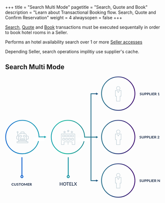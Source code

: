 +++
title = "Search Multi Mode"
pagetitle = "Search, Quote and Book"
description = "Learn about Transactional Booking flow. Search, Quote and Confirm Reservation"
weight = 4
alwaysopen = false
+++

[Search](#search), [Quote](#quote) and [Book](#book) transactions must be executed sequentally in order to book hotel rooms in a Seller.

Performs an hotel availability search over 1 or more [Seller accesses](/admin/resources/common-resources/#accesses)

Depending Seller, search operations implitiy use supplier's cache.

## Search Multi Mode

<!-- <svg class="search_multi_mode" width="623px" height="486px" viewBox="71 50 623 486" version="1.1" xmlns="http://www.w3.org/2000/svg" xmlns:xlink="http://www.w3.org/1999/xlink">
    <defs>
        <linearGradient x1="2.25097656%" y1="49.999848%" x2="100%" y2="49.999848%" id="Gradient-2">
            <stop stop-color="#0B9FAA" offset="0%"></stop>
            <stop stop-color="#0EB79B" offset="21.4613749%"></stop>
            <stop stop-color="#1D6986" offset="100%"></stop>
        </linearGradient>
        <linearGradient x1="-257.344625%" y1="50.0005543%" x2="92.3039729%" y2="49.9998493%" id="linearGradient-2">
            <stop stop-color="#0562CE" offset="0%"></stop>
            <stop stop-color="#0884BA" offset="20.3169256%"></stop>
            <stop stop-color="#0EB79B" offset="50.25%"></stop>
            <stop stop-color="#1D6986" offset="69.1479999%"></stop>
            <stop stop-color="#33006A" offset="100%"></stop>
        </linearGradient>
        <linearGradient x1="100%" y1="50%" x2="0%" y2="50%" id="Gradient-1">
            <stop stop-color="#0B9FAA" offset="0%"></stop>
            <stop stop-color="#0884BA" offset="57.0874023%"></stop>
            <stop stop-color="#0562CE" offset="100%"></stop>
        </linearGradient>
        <linearGradient x1="100%" y1="37.4023438%" x2="0%" y2="37.4023438%" id="Gradient-4">
            <stop stop-color="#225380" offset="0%"></stop>
            <stop stop-color="#1D6986" offset="100%"></stop>
        </linearGradient>
    </defs>
    <g id="Group-4" stroke="none" stroke-width="1" fill="none" fill-rule="evenodd" transform="translate(73.000000, 52.000000)">
        <text id="SUPPLIER-1" font-family="Lato-Bold, Lato" font-size="15" font-weight="bold" fill="#182945">
            <tspan x="538" y="73">SUPPLIER 1</tspan>
        </text>
        <text id="SUPPLIER-2" font-family="Lato-Bold, Lato" font-size="15" font-weight="bold" fill="#182945">
            <tspan x="537" y="247">SUPPLIER 2</tspan>
        </text>
        <text id="SUPPLIER-N" font-family="Lato-Bold, Lato" font-size="15" font-weight="bold" fill="#182945">
            <tspan x="537" y="421">SUPPLIER N</tspan>
        </text>
        <g id="Group-9">
            <text id="HOTELX" font-family="Lato-Heavy, Lato" font-size="18" font-weight="600" fill="#182945">
                <tspan x="216" y="435">HOTELX</tspan>
            </text>
            <text id="CUSTOMER" font-family="Lato-Bold, Lato" font-size="15" font-weight="bold" fill="#182945">
                <tspan x="23" y="436">CUSTOMER</tspan>
            </text>
            <g id="Group-3" transform="translate(183.000000, 174.000000)">
                <g id="noun_1437885_cc-(1)" transform="translate(40.000000, 37.000000)" fill="#B7C7CF" stroke="#B7C7CF">
                    <g id="Group">
                        <g id="Group-2" transform="translate(8.000000, 0.000000)" stroke-width="0.2">
                            <path d="M17.9927567,6.72849649 L17.0900688,9.75425459 C17.0211074,9.98741129 17.1546097,10.2320059 17.3880177,10.301513 C17.5268248,10.3428653 17.6762413,10.3129508 17.7894088,10.2232075 L20.0907767,8.39490703 L22.4001016,10.2240873 C22.5910718,10.3754192 22.8695701,10.3437451 23.0216389,10.1537004 C23.1118193,10.0410813 23.1409953,9.8915091 23.0994416,9.75337475 L22.1905649,6.72849649 L24.5476324,4.87380092 C24.7394867,4.72334886 24.7713151,4.44620033 24.6201303,4.25615562 C24.5361388,4.15057523 24.4079412,4.08898666 24.2726706,4.08898666 L21.4028128,4.09602536 L20.516039,1.10106154 C20.4603394,0.911016832 20.2835151,0.782560687 20.0845878,0.785200197 L20.0845878,0.785200197 C19.8909653,0.788719544 19.7220981,0.916295852 19.6672826,1.10106154 L18.7805088,4.09602536 L15.9186081,4.08898666 C15.6745906,4.08898666 15.4765474,4.28519023 15.4756633,4.52802513 C15.4756633,4.66264013 15.5366676,4.7893366 15.6427622,4.87292108 L17.9927567,6.72849649 Z M19.1102861,4.97586196 C19.306561,4.97586196 19.4798488,4.84740582 19.5355485,4.66000062 L20.0916608,2.78154946 L20.6477731,4.66000062 C20.7034728,4.84740582 20.8767606,4.97586196 21.0730355,4.97586196 L22.9977677,4.97146278 L21.4072334,6.22347028 C21.2648898,6.33520953 21.2056537,6.52173489 21.2578169,6.6950627 L21.849294,8.66237736 L20.3675067,7.48867532 C20.2065966,7.36109901 19.9776091,7.36109901 19.8166991,7.48867532 L18.3393323,8.66149752 L18.9263889,6.69330303 C18.9776679,6.52085505 18.9184318,6.33520953 18.7769724,6.22347028 L17.1908587,4.97146278 L19.1102861,4.97586196 Z" id="Shape"></path>
                            <path d="M3.33278649,11.0242711 L2.4300986,14.0500292 C2.36113714,14.2831859 2.49463946,14.5277805 2.72804749,14.5972876 C2.86685454,14.6386399 3.01627105,14.6087255 3.12943858,14.5189821 L5.43080644,12.6906817 L7.74013139,14.519862 C7.9311016,14.6711939 8.20959982,14.6395198 8.36166869,14.4494751 C8.45184907,14.336856 8.48102507,14.1872837 8.43947137,14.0491494 L7.53059463,11.0242711 L9.88766213,9.16957557 C10.0795165,9.01912351 10.1113448,8.74197497 9.96016008,8.55193027 C9.87616855,8.44634987 9.74797096,8.38476131 9.61270039,8.38476131 L6.74284251,8.3918 L5.85606881,5.39683619 C5.80036916,5.20679148 5.62354489,5.07833534 5.42461759,5.08097485 L5.42461759,5.08097485 C5.23099502,5.08449419 5.06212784,5.2120705 5.00731232,5.39683619 L4.12053861,8.3918 L1.25863782,8.38476131 C1.01462033,8.38476131 0.816577149,8.58096487 0.815693027,8.82379978 C0.815693027,8.95841478 0.8766974,9.08511125 0.982791961,9.16869573 L3.33278649,11.0242711 Z M4.45031587,9.27163661 C4.64659081,9.27163661 4.81987859,9.14318047 4.87557824,8.95577527 L5.43169056,7.07732411 L5.98780289,8.95577527 C6.04350253,9.14318047 6.21679031,9.27163661 6.41306525,9.27163661 L8.33779742,9.26723743 L6.74726312,10.5192449 C6.60491958,10.6309842 6.54568345,10.8175095 6.59784661,10.9908373 L7.18932379,12.958152 L5.70753642,11.78445 C5.54662634,11.6568737 5.31763891,11.6568737 5.15672882,11.78445 L3.67936206,12.9572722 L4.26641863,10.9890777 C4.31769767,10.8166297 4.25846154,10.6309842 4.11700212,10.5192449 L2.53088843,9.26723743 L4.45031587,9.27163661 Z" id="Shape"></path>
                            <path d="M32.652727,11.0242711 L31.7500391,14.0500292 C31.6810776,14.2831859 31.8145799,14.5277805 32.047988,14.5972876 C32.186795,14.6386399 32.3362115,14.6087255 32.4493791,14.5189821 L34.7507469,12.6906817 L37.0600719,14.519862 C37.2510421,14.6711939 37.5295403,14.6395198 37.6816092,14.4494751 C37.7717895,14.336856 37.8009655,14.1872837 37.7594118,14.0491494 L36.8505351,11.0242711 L39.2076026,9.16957557 C39.3994569,9.01912351 39.4312853,8.74197497 39.2801006,8.55193027 C39.196109,8.44634987 39.0679114,8.38476131 38.9326409,8.38476131 L36.062783,8.3918 L35.1760093,5.39683619 C35.1203096,5.20679148 34.9434854,5.07833534 34.7445581,5.08097485 L34.7445581,5.08097485 C34.5509355,5.08449419 34.3820683,5.2120705 34.3272528,5.39683619 L33.4404791,8.3918 L30.5785783,8.38476131 C30.3345608,8.38476131 30.1365176,8.58096487 30.1356335,8.82379978 C30.1356335,8.95841478 30.1966379,9.08511125 30.3027324,9.16869573 L32.652727,11.0242711 Z M33.7702563,9.27163661 C33.9665313,9.27163661 34.1398191,9.14318047 34.1955187,8.95577527 L34.751631,7.07732411 L35.3077434,8.95577527 C35.363443,9.14318047 35.5367308,9.27163661 35.7330057,9.27163661 L37.6577379,9.26723743 L36.0672036,10.5192449 C35.9248601,10.6309842 35.8656239,10.8175095 35.9177871,10.9908373 L36.5092643,12.958152 L35.0274769,11.78445 C34.8665668,11.6568737 34.6375794,11.6568737 34.4766693,11.78445 L32.9993025,12.9572722 L33.5863591,10.9890777 C33.6376381,10.8166297 33.578402,10.6309842 33.4369426,10.5192449 L31.8508289,9.26723743 L33.7702563,9.27163661 Z" id="Shape"></path>
                        </g>
                        <path d="M0.394217687,60.6244507 L11.2825102,60.6244507 C11.5001184,60.6244507 11.6767279,60.4480376 11.6767279,60.2306714 L11.6767279,49.4174906 L27.1552912,49.4174906 L27.1552912,60.2306714 C27.1521374,60.4480376 27.3263816,60.6268134 27.5439898,60.6299636 C27.761598,60.6331138 27.9405728,60.4590634 27.9437265,60.2416972 L27.9437265,60.2306714 L27.9437265,49.4174906 L43.4215014,49.4174906 L43.4215014,60.2306714 C43.4215014,60.4480376 43.5981109,60.6244507 43.815719,60.6244507 L54.7040116,60.6244507 C54.9216197,60.6244507 55.0982293,60.4480376 55.0982293,60.2306714 L55.0982293,17.3937793 C55.0982293,17.1764131 54.9216197,17 54.7040116,17 L0.394217687,17 C0.176609524,17 0,17.1764131 0,17.3937793 L0,60.2314589 C0,60.4488251 0.176609524,60.6244507 0.394217687,60.6244507 Z M0.788435374,17.7875587 L54.3097939,17.7875587 L54.3097939,59.8376796 L44.2099367,59.8376796 L44.2099367,49.0244988 C44.2099367,48.8071326 44.0333272,48.6307195 43.815719,48.6307195 L11.2832986,48.6307195 C11.0656905,48.6307195 10.889081,48.8071326 10.889081,49.0244988 L10.889081,59.8376796 L0.78922381,59.8376796 L0.78922381,17.7875587 L0.788435374,17.7875587 Z" id="Shape" stroke-width="0.6"></path>
                        <path d="M41.3715694,42.7506901 L49.1802333,42.7506901 C49.3978415,42.7506901 49.574451,42.574277 49.574451,42.3569108 L49.574451,35.5886315 C49.574451,35.3712653 49.3978415,35.1948521 49.1802333,35.1948521 L41.3715694,35.1948521 C41.1539612,35.1948521 40.9773517,35.3712653 40.9773517,35.5886315 L40.9773517,42.3569108 C40.9773517,42.574277 41.1539612,42.7506901 41.3715694,42.7506901 Z M41.7657871,35.9824108 L48.7860156,35.9824108 L48.7860156,41.9631315 L41.7657871,41.9631315 L41.7657871,35.9824108 Z" id="Shape" stroke-width="0.6"></path>
                        <path d="M29.6152095,42.7506901 L37.430181,42.7506901 C37.6477891,42.7506901 37.8243986,42.574277 37.8243986,42.3569108 L37.8243986,35.5886315 C37.8243986,35.3712653 37.6477891,35.1948521 37.430181,35.1948521 L29.6152095,35.1948521 C29.3976014,35.1948521 29.2209918,35.3712653 29.2209918,35.5886315 L29.2209918,42.3569108 C29.2209918,42.574277 29.3976014,42.7506901 29.6152095,42.7506901 Z M30.0094272,35.9824108 L37.0359633,35.9824108 L37.0359633,41.9631315 L30.0094272,41.9631315 L30.0094272,35.9824108 Z" id="Shape" stroke-width="0.6"></path>
                        <path d="M17.8131204,42.7506901 L25.6280918,42.7506901 C25.8457,42.7506901 26.0223095,42.574277 26.0223095,42.3569108 L26.0223095,35.5886315 C26.0223095,35.3712653 25.8457,35.1948521 25.6280918,35.1948521 L17.8131204,35.1948521 C17.5955122,35.1948521 17.4189027,35.3712653 17.4189027,35.5886315 L17.4189027,42.3569108 C17.4189027,42.574277 17.5955122,42.7506901 17.8131204,42.7506901 Z M18.2073381,35.9824108 L25.2338741,35.9824108 L25.2338741,41.9631315 L18.2073381,41.9631315 L18.2073381,35.9824108 Z" id="Shape" stroke-width="0.6"></path>
                        <path d="M14.2202204,42.3569108 L14.2202204,35.5886315 C14.2202204,35.3712653 14.0436109,35.1948521 13.8260027,35.1948521 L6.01103129,35.1948521 C5.79342313,35.1948521 5.61681361,35.3712653 5.61681361,35.5886315 L5.61681361,42.3569108 C5.61681361,42.574277 5.79342313,42.7506901 6.01103129,42.7506901 L13.8260027,42.7506901 C14.0436109,42.7506901 14.2202204,42.574277 14.2202204,42.3569108 Z M13.431785,41.9631315 L6.40524898,41.9631315 L6.40524898,35.9824108 L13.431785,35.9824108 L13.431785,41.9631315 Z" id="Shape" stroke-width="0.6"></path>
                        <path d="M41.3715694,29.3267523 L49.1802333,29.3267523 C49.3978415,29.3267523 49.574451,29.1503392 49.574451,28.932973 L49.574451,22.1654812 C49.574451,21.948115 49.3978415,21.7717019 49.1802333,21.7717019 L41.3715694,21.7717019 C41.1539612,21.7717019 40.9773517,21.948115 40.9773517,22.1654812 L40.9773517,28.9337606 C40.9773517,29.1503392 41.1539612,29.3267523 41.3715694,29.3267523 Z M41.7657871,22.5592606 L48.7860156,22.5592606 L48.7860156,28.5399812 L41.7657871,28.5399812 L41.7657871,22.5592606 Z" id="Shape" stroke-width="0.6"></path>
                        <path d="M29.6152095,29.3267523 L37.430181,29.3267523 C37.6477891,29.3267523 37.8243986,29.1503392 37.8243986,28.932973 L37.8243986,22.1654812 C37.8243986,21.948115 37.6477891,21.7717019 37.430181,21.7717019 L29.6152095,21.7717019 C29.3976014,21.7717019 29.2209918,21.948115 29.2209918,22.1654812 L29.2209918,28.9337606 C29.2209918,29.1503392 29.3976014,29.3267523 29.6152095,29.3267523 Z M30.0094272,22.5592606 L37.0359633,22.5592606 L37.0359633,28.5399812 L30.0094272,28.5399812 L30.0094272,22.5592606 Z" id="Shape" stroke-width="0.6"></path>
                        <path d="M17.8131204,29.3267523 L25.6280918,29.3267523 C25.8457,29.3267523 26.0223095,29.1503392 26.0223095,28.932973 L26.0223095,22.1654812 C26.0223095,21.948115 25.8457,21.7717019 25.6280918,21.7717019 L17.8131204,21.7717019 C17.5955122,21.7717019 17.4189027,21.948115 17.4189027,22.1654812 L17.4189027,28.9337606 C17.4189027,29.1503392 17.5955122,29.3267523 17.8131204,29.3267523 Z M18.2073381,22.5592606 L25.2338741,22.5592606 L25.2338741,28.5399812 L18.2073381,28.5399812 L18.2073381,22.5592606 Z" id="Shape" stroke-width="0.6"></path>
                        <path d="M6.01024286,29.3267523 L13.8252143,29.3267523 C14.0428224,29.3267523 14.219432,29.1503392 14.219432,28.932973 L14.219432,22.1654812 C14.219432,21.948115 14.0428224,21.7717019 13.8252143,21.7717019 L6.01024286,21.7717019 C5.79263469,21.7717019 5.61602517,21.948115 5.61602517,22.1654812 L5.61602517,28.9337606 C5.61602517,29.1503392 5.79263469,29.3267523 6.01024286,29.3267523 Z M6.40446054,22.5592606 L13.4309966,22.5592606 L13.4309966,28.5399812 L6.40446054,28.5399812 L6.40446054,22.5592606 L6.40446054,22.5592606 Z" id="Shape" stroke-width="0.6"></path>
                    </g>
                </g>
                <path class="circle-two" d="M67,134 C103.886286,134 133.811468,103.34197 134,66.5 C134.000079,66.4845157 134,67.3501673 134,67.3501673 L181.5,67.3501673 L181.5,69.3000031 L185,67.3501673 L181.5,65.4000092 L181.5,67.2850676 L134,67.2850676 C133.776405,30.4721628 103.865229,0 67,0 C29.9969218,0 0,29.9969218 0,67 C0,104.003078 29.9969218,134 67,134 Z" id="Oval-3" stroke="url(#Gradient-2)" stroke-width="3"></path>
            </g>
            <g id="Group-8" transform="translate(385.000000, 174.000000)">
                <g id="Group" transform="translate(55.000000, 37.000000)" stroke="#B7C7CF" stroke-width="0.3" fill="#B7C7CF">
                    <path d="M12.028169,16.1631985 C16.3382629,16.1631985 19.7462441,12.6711495 19.7462441,8.4806906 C19.7462441,4.29023171 16.2380282,0.798182644 12.028169,0.798182644 C7.71807512,0.798182644 4.3100939,4.29023171 4.3100939,8.4806906 C4.3100939,12.6711495 7.71807512,16.1631985 12.028169,16.1631985 Z M12.028169,2.09522944 C15.6366197,2.09522944 18.5434272,4.98864153 18.5434272,8.58046343 C18.5434272,12.1722853 15.6366197,15.0656974 12.028169,15.0656974 C8.41971831,15.0656974 5.5129108,12.1722853 5.5129108,8.58046343 C5.5129108,4.98864153 8.41971831,2.09522944 12.028169,2.09522944 Z" id="Shape"></path>
                    <path d="M16.4384977,17.061154 L12.028169,24.6438891 L7.61784038,17.061154 L0,17.061154 L0,40.9068605 L4.20985915,40.9068605 L4.20985915,60.9611995 L19.6460094,60.9611995 L19.6460094,40.9068605 L24.056338,40.9068605 L24.056338,17.061154 L16.4384977,17.061154 Z M22.7532864,39.7095866 L18.5434272,39.7095866 L18.5434272,59.7639255 L5.5129108,59.7639255 L5.5129108,39.7095866 L1.30305164,39.7095866 L1.30305164,18.258428 L7.01643192,18.258428 L12.1284038,27.0384371 L17.2403756,18.258428 L22.9537559,18.258428 L22.9537559,39.7095866 L22.7532864,39.7095866 Z" id="Shape"></path>
                </g>
                <circle id="Oval" stroke="url(#linearGradient-2)" stroke-width="3" cx="67" cy="67" r="67"></circle>
            </g>
            <g id="Group-8" transform="translate(385.000000, 348.000000)">
                <g id="Group" transform="translate(55.000000, 37.000000)" stroke="#B7C7CF" stroke-width="0.3" fill="#B7C7CF">
                    <path d="M12.028169,16.1631985 C16.3382629,16.1631985 19.7462441,12.6711495 19.7462441,8.4806906 C19.7462441,4.29023171 16.2380282,0.798182644 12.028169,0.798182644 C7.71807512,0.798182644 4.3100939,4.29023171 4.3100939,8.4806906 C4.3100939,12.6711495 7.71807512,16.1631985 12.028169,16.1631985 Z M12.028169,2.09522944 C15.6366197,2.09522944 18.5434272,4.98864153 18.5434272,8.58046343 C18.5434272,12.1722853 15.6366197,15.0656974 12.028169,15.0656974 C8.41971831,15.0656974 5.5129108,12.1722853 5.5129108,8.58046343 C5.5129108,4.98864153 8.41971831,2.09522944 12.028169,2.09522944 Z" id="Shape"></path>
                    <path d="M16.4384977,17.061154 L12.028169,24.6438891 L7.61784038,17.061154 L0,17.061154 L0,40.9068605 L4.20985915,40.9068605 L4.20985915,60.9611995 L19.6460094,60.9611995 L19.6460094,40.9068605 L24.056338,40.9068605 L24.056338,17.061154 L16.4384977,17.061154 Z M22.7532864,39.7095866 L18.5434272,39.7095866 L18.5434272,59.7639255 L5.5129108,59.7639255 L5.5129108,39.7095866 L1.30305164,39.7095866 L1.30305164,18.258428 L7.01643192,18.258428 L12.1284038,27.0384371 L17.2403756,18.258428 L22.9537559,18.258428 L22.9537559,39.7095866 L22.7532864,39.7095866 Z" id="Shape"></path>
                </g>
                <circle id="Oval" stroke="url(#linearGradient-2)" stroke-width="3" cx="67" cy="67" r="67"></circle>
            </g>
            <g id="Group-8" transform="translate(385.000000, 0.000000)">
                <g id="Group" transform="translate(55.000000, 37.000000)" stroke="#B7C7CF" stroke-width="0.3" fill="#B7C7CF">
                    <path d="M12.028169,16.1631985 C16.3382629,16.1631985 19.7462441,12.6711495 19.7462441,8.4806906 C19.7462441,4.29023171 16.2380282,0.798182644 12.028169,0.798182644 C7.71807512,0.798182644 4.3100939,4.29023171 4.3100939,8.4806906 C4.3100939,12.6711495 7.71807512,16.1631985 12.028169,16.1631985 Z M12.028169,2.09522944 C15.6366197,2.09522944 18.5434272,4.98864153 18.5434272,8.58046343 C18.5434272,12.1722853 15.6366197,15.0656974 12.028169,15.0656974 C8.41971831,15.0656974 5.5129108,12.1722853 5.5129108,8.58046343 C5.5129108,4.98864153 8.41971831,2.09522944 12.028169,2.09522944 Z" id="Shape"></path>
                    <path d="M16.4384977,17.061154 L12.028169,24.6438891 L7.61784038,17.061154 L0,17.061154 L0,40.9068605 L4.20985915,40.9068605 L4.20985915,60.9611995 L19.6460094,60.9611995 L19.6460094,40.9068605 L24.056338,40.9068605 L24.056338,17.061154 L16.4384977,17.061154 Z M22.7532864,39.7095866 L18.5434272,39.7095866 L18.5434272,59.7639255 L5.5129108,59.7639255 L5.5129108,39.7095866 L1.30305164,39.7095866 L1.30305164,18.258428 L7.01643192,18.258428 L12.1284038,27.0384371 L17.2403756,18.258428 L22.9537559,18.258428 L22.9537559,39.7095866 L22.7532864,39.7095866 Z" id="Shape"></path>
                </g>
                <circle id="Oval" stroke="url(#linearGradient-2)" stroke-width="3" cx="67" cy="67" r="67"></circle>
            </g>
            <g id="Group-7" transform="translate(0.000000, 174.000000)">
                <path class="circle-one" d="M67,134 C84.9016606,134 101.163733,126.778939 113.182738,115.134456 C121.307682,107.262691 127.493601,97.3694796 130.936209,86.3190884 C132.71166,80.620086 133.757456,74.6133015 133.963273,68.4172874 C133.984438,67.7801496 133.99672,67.1410108 134,66.5 C134.000079,66.4845157 134,67.3501673 134,67.3501673 L156.5,67.3501673 L156.5,69.3000031 L160,67.3501673 L156.5,65.4000092 L156.5,67.2850676 L134,67.2850676 C133.872973,46.3712873 124.16431,27.5039752 109.042359,15.1077948 C97.5463134,5.68394055 82.9217228,0 67,0 C29.9969218,0 0,29.9969218 0,67 C0,89.252954 10.8486656,108.972066 27.5456184,121.156959 C38.6130087,129.23358 52.2498758,134 67,134 Z" id="Oval-3" stroke="url(#Gradient-1)" stroke-width="3" transform="translate(80.000000, 67.000000) scale(1, -1) translate(-80.000000, -67.000000) "></path>
                <path d="M87.9166667,61.8275862 L83.8333333,61.8275862 L83.8333333,59.3957414 C83.8333333,55.374 80.53645,52.1026379 76.4833333,52.1026379 L74.85,52.1026379 L74.85,48.0517241 C74.85,46.7114138 73.7507667,45.6206897 72.4,45.6206897 L62.6,45.6206897 C61.2492333,45.6206897 60.15,46.7114138 60.15,48.0517241 L60.15,52.1026379 L58.5174833,52.1026379 C54.4643667,52.1026379 51.1666667,55.374 51.1666667,59.3957414 L51.1666667,61.8275862 L48.7174833,61.8275862 L48.7174833,50.3676897 C50.1229667,50.0054655 51.1674833,48.747 51.1674833,47.2413793 C51.1674833,45.4537586 49.7023833,44 47.9008167,44 C46.09925,44 44.63415,45.4537586 44.63415,47.2413793 C44.63415,48.747 45.6786667,50.0054655 47.08415,50.3676897 L47.08415,61.8275862 L47.0833333,61.8275862 C44.8317833,61.8275862 43,63.6451897 43,65.8793103 L43,72.3612586 C43,74.5961897 44.8317833,76.4137931 47.0833333,76.4137931 L51.1666667,76.4137931 L51.1666667,84.5172414 L45.45,84.5172414 C44.9983833,84.5172414 44.6333333,84.8794655 44.6333333,85.3275862 L44.6333333,90.1896552 C44.6333333,90.6377759 44.9983833,91 45.45,91 L89.55,91 C90.0016167,91 90.3666667,90.6377759 90.3666667,90.1896552 L90.3666667,85.3275862 C90.3666667,84.8794655 90.0016167,84.5172414 89.55,84.5172414 L83.8333333,84.5172414 L83.8333333,76.4137931 L87.9166667,76.4137931 C90.1682167,76.4137931 92,74.5961897 92,72.3612586 L92,65.8793103 C92,63.6451897 90.1682167,61.8275862 87.9166667,61.8275862 Z M61.7833333,48.0517241 C61.7833333,47.6044138 62.1492,47.2413793 62.6,47.2413793 L72.4,47.2413793 C72.8508,47.2413793 73.2166667,47.6044138 73.2166667,48.0517241 L73.2166667,52.1026379 L61.7833333,52.1026379 L61.7833333,48.0517241 Z M52.8,75.6075 C52.8,75.6058793 52.8008167,75.605069 52.8008167,75.6034483 C52.8008167,75.6018276 52.8,75.6010172 52.8,75.5993966 L52.8,62.6419828 C52.8,62.6403621 52.8008167,62.6395517 52.8008167,62.637931 C52.8008167,62.6363103 52.8,62.6355 52.8,62.6338793 L52.8,59.3957414 C52.8,56.2686207 55.36515,53.7233276 58.5174833,53.7233276 L60.9625833,53.7233276 C60.9642167,53.7233276 60.9650333,53.7241379 60.9666667,53.7241379 L74.0333333,53.7241379 C74.0349667,53.7241379 74.0357833,53.7233276 74.0374167,53.7233276 L76.4833333,53.7233276 C79.63485,53.7233276 82.2,56.2686207 82.2,59.3957414 L82.2,79.6551724 L52.8,79.6551724 L52.8,75.6075 Z M52.8,81.2758621 L82.2,81.2758621 L82.2,84.5172414 L52.8,84.5172414 L52.8,81.2758621 Z M46.2674833,47.2413793 C46.2674833,46.347569 47.0000333,45.6206897 47.9008167,45.6206897 C48.8016,45.6206897 49.53415,46.347569 49.53415,47.2413793 C49.53415,48.1351897 48.8016,48.862069 47.9008167,48.862069 C47.0000333,48.862069 46.2674833,48.1351897 46.2674833,47.2413793 Z M47.0833333,74.7931034 C45.7325667,74.7931034 44.6333333,73.701569 44.6333333,72.3612586 L44.6333333,65.8793103 C44.6333333,64.539 45.7325667,63.4482759 47.0833333,63.4482759 L51.1666667,63.4482759 L51.1666667,74.7931034 L47.0833333,74.7931034 Z M88.7333333,86.137931 L88.7333333,89.3793103 L46.2666667,89.3793103 L46.2666667,86.137931 L88.7333333,86.137931 Z M90.3666667,72.3612586 C90.3666667,73.701569 89.2674333,74.7931034 87.9166667,74.7931034 L83.8333333,74.7931034 L83.8333333,63.4482759 L87.9166667,63.4482759 C89.2674333,63.4482759 90.3666667,64.539 90.3666667,65.8793103 L90.3666667,72.3612586 Z M65.05,63.4490862 C65.05,60.7676552 62.85235,58.5862069 60.15,58.5862069 C57.44765,58.5862069 55.25,60.7676552 55.25,63.4490862 C55.25,66.1297069 57.44765,68.3103448 60.15,68.3103448 C62.85235,68.3103448 65.05,66.1297069 65.05,63.4490862 Z M56.8833333,63.4490862 C56.8833333,61.6614655 58.3484333,60.2068966 60.15,60.2068966 C61.9515667,60.2068966 63.4166667,61.6614655 63.4166667,63.4490862 C63.4166667,65.2358966 61.9515667,66.6896552 60.15,66.6896552 C58.3484333,66.6896552 56.8833333,65.2358966 56.8833333,63.4490862 Z M74.85,58.5862069 C72.14765,58.5862069 69.95,60.7676552 69.95,63.4490862 C69.95,66.1297069 72.14765,68.3103448 74.85,68.3103448 C77.55235,68.3103448 79.75,66.1297069 79.75,63.4490862 C79.75,60.7676552 77.55235,58.5862069 74.85,58.5862069 Z M74.85,66.6896552 C73.0484333,66.6896552 71.5833333,65.2358966 71.5833333,63.4490862 C71.5833333,61.6614655 73.0484333,60.2068966 74.85,60.2068966 C76.6515667,60.2068966 78.1166667,61.6614655 78.1166667,63.4490862 C78.1166667,65.2358966 76.6515667,66.6896552 74.85,66.6896552 Z M75.6666667,72.362069 L59.3333333,72.362069 C57.9825667,72.362069 56.8833333,73.4527931 56.8833333,74.7931034 L56.8833333,75.6034483 C56.8833333,76.9437586 57.9825667,78.0344828 59.3333333,78.0344828 L75.6666667,78.0344828 C77.0174333,78.0344828 78.1166667,76.9437586 78.1166667,75.6034483 L78.1166667,74.7931034 C78.1166667,73.4527931 77.0174333,72.362069 75.6666667,72.362069 Z M76.4833333,75.6034483 C76.4833333,76.0507586 76.1174667,76.4137931 75.6666667,76.4137931 L59.3333333,76.4137931 C58.8825333,76.4137931 58.5166667,76.0507586 58.5166667,75.6034483 L58.5166667,74.7931034 C58.5166667,74.3457931 58.8825333,73.9827586 59.3333333,73.9827586 L75.6666667,73.9827586 C76.1174667,73.9827586 76.4833333,74.3457931 76.4833333,74.7931034 L76.4833333,75.6034483 Z" id="Shape" fill="#B7C7CF"></path>
                <rect id="Rectangle" fill="#FFFFFF" x="113" y="68.2000122" width="42" height="15"></rect>
            </g>
            <rect id="Rectangle" fill="#FFFFFF" x="282" y="242.800003" width="59.4500008" height="15"></rect>
            <g id="Group-6" transform="translate(59.000000, 321.000000)" fill="#0562CE">
                <g id="XMLID_32_" transform="translate(4.605611, 0.128213)">
                    <rect id="XMLID_61_" x="0.00778565458" y="0.655866701" width="3.31119677" height="74.9866239"></rect>
                </g>
                <g id="XMLID_41_" transform="translate(0.019864, 72.333721)">
                    <path d="M6.24913136,11.9247397 C3.00054631,11.9247397 0.358813323,9.28442496 0.358813323,6.03758393 C0.358813323,2.7907429 3.00054631,0.150428143 6.24913136,0.150428143 C9.49651235,0.150428143 12.1382453,2.7907429 12.1382453,6.03758393 C12.1382453,9.28442496 9.49651235,11.9247397 6.24913136,11.9247397 Z M6.24913136,3.46225413 C4.82712286,3.46225413 3.67121417,4.61754226 3.67121417,6.03878735 C3.67121417,7.46003244 4.82712286,8.61532058 6.24913136,8.61532058 C7.6699358,8.61532058 8.82584449,7.46003244 8.82584449,6.03878735 C8.82584449,4.61754226 7.67113987,3.46225413 6.24913136,3.46225413 Z" id="XMLID_43_"></path>
                </g>
            </g>
            <rect id="XMLID_61_" fill="#09909F" x="249.613397" y="321.78408" width="3.31119677" height="74.9866239"></rect>
            <path d="M251.268995,405.258461 C248.02041,405.258461 245.378677,402.618146 245.378677,399.371305 C245.378677,396.124464 248.02041,393.484149 251.268995,393.484149 C254.516376,393.484149 257.158109,396.124464 257.158109,399.371305 C257.158109,402.618146 254.516376,405.258461 251.268995,405.258461 Z M251.268995,396.795975 C249.846987,396.795975 248.691078,397.951264 248.691078,399.372509 C248.691078,400.793754 249.846987,401.949042 251.268995,401.949042 C252.6898,401.949042 253.845708,400.793754 253.845708,399.372509 C253.845708,397.951264 252.691004,396.795975 251.268995,396.795975 Z" id="XMLID_43_" fill="#09909F"></path>
            <path class="circle-two" d="M364.5,68 C364.352808,63.1566666 364.5,70 364.5,70 L368.5,68 L364.5,65.5 L364.5,67.5 L363,67.5 L342.5,67.5 L342.5,415.5 L363,415.5 L364.5,415.5 L364.5,413.5 L368.5,415.5 L364.5,417.5 L364.5,416" id="Line" stroke="url(#Gradient-4)" stroke-width="3" stroke-linecap="square"></path>
        </g>
    </g>
</svg>
 -->


<svg class="search_multi_mode" width="623px" height="486px" viewBox="71 50 623 486" version="1.1" xmlns="http://www.w3.org/2000/svg" xmlns:xlink="http://www.w3.org/1999/xlink">
    <defs>
        <linearGradient x1="2.25097656%" y1="49.999848%" x2="100%" y2="49.999848%" id="linearGradient-1">
            <stop stop-color="#0B9FAA" offset="0%"></stop>
            <stop stop-color="#0EB79B" offset="21.4613749%"></stop>
            <stop stop-color="#1D6986" offset="100%"></stop>
        </linearGradient>
        <linearGradient x1="100%" y1="50%" x2="0%" y2="50%" id="linearGradient-2">
            <stop stop-color="#0B9FAA" offset="0%"></stop>
            <stop stop-color="#0884BA" offset="57.0874023%"></stop>
            <stop stop-color="#0562CE" offset="100%"></stop>
        </linearGradient>
        <linearGradient x1="100%" y1="37.4023438%" x2="0%" y2="37.4023438%" id="linearGradient-3">
            <stop stop-color="#225380" offset="0%"></stop>
            <stop stop-color="#1D6986" offset="100%"></stop>
        </linearGradient>
        <linearGradient x1="7.7291646%" y1="49.9998493%" x2="92.3039729%" y2="49.9998493%" id="linearGradient-4">
            <stop stop-color="#1D6986" offset="0%"></stop>
            <stop stop-color="#33006A" offset="100%"></stop>
        </linearGradient>
    </defs>
    <g id="Group-5" stroke="none" stroke-width="1" fill="none" fill-rule="evenodd" transform="translate(73.000000, 52.000000)">
        <g id="Group-4" transform="translate(0.000000, 37.000000)">
            <text id="SUPPLIER-1" font-family="Lato-Bold, Lato" font-size="15" font-weight="bold" fill="#182945">
                <tspan x="538" y="36">SUPPLIER 1</tspan>
            </text>
            <text id="SUPPLIER-2" font-family="Lato-Bold, Lato" font-size="15" font-weight="bold" fill="#182945">
                <tspan x="537" y="210">SUPPLIER 2</tspan>
            </text>
            <text id="SUPPLIER-N" font-family="Lato-Bold, Lato" font-size="15" font-weight="bold" fill="#182945">
                <tspan x="537" y="384">SUPPLIER N</tspan>
            </text>
            <g id="Group-9">
                <text id="HOTELX" font-family="Lato-Heavy, Lato" font-size="18" font-weight="600" fill="#182945">
                    <tspan x="216" y="398">HOTELX</tspan>
                </text>
                <text id="CUSTOMER" font-family="Lato-Bold, Lato" font-size="15" font-weight="bold" fill="#182945">
                    <tspan x="23" y="399">CUSTOMER</tspan>
                </text>
                <g id="Group-3" transform="translate(183.000000, 137.000000)">
                    <g id="noun_1437885_cc-(1)" transform="translate(40.000000, 37.000000)" fill="#B7C7CF" stroke="#B7C7CF">
                        <g id="Group">
                            <g id="Group-2" transform="translate(8.000000, 0.000000)" stroke-width="0.2">
                                <path d="M17.9927567,6.72849649 L17.0900688,9.75425459 C17.0211074,9.98741129 17.1546097,10.2320059 17.3880177,10.301513 C17.5268248,10.3428653 17.6762413,10.3129508 17.7894088,10.2232075 L20.0907767,8.39490703 L22.4001016,10.2240873 C22.5910718,10.3754192 22.8695701,10.3437451 23.0216389,10.1537004 C23.1118193,10.0410813 23.1409953,9.8915091 23.0994416,9.75337475 L22.1905649,6.72849649 L24.5476324,4.87380092 C24.7394867,4.72334886 24.7713151,4.44620033 24.6201303,4.25615562 C24.5361388,4.15057523 24.4079412,4.08898666 24.2726706,4.08898666 L21.4028128,4.09602536 L20.516039,1.10106154 C20.4603394,0.911016832 20.2835151,0.782560687 20.0845878,0.785200197 L20.0845878,0.785200197 C19.8909653,0.788719544 19.7220981,0.916295852 19.6672826,1.10106154 L18.7805088,4.09602536 L15.9186081,4.08898666 C15.6745906,4.08898666 15.4765474,4.28519023 15.4756633,4.52802513 C15.4756633,4.66264013 15.5366676,4.7893366 15.6427622,4.87292108 L17.9927567,6.72849649 Z M19.1102861,4.97586196 C19.306561,4.97586196 19.4798488,4.84740582 19.5355485,4.66000062 L20.0916608,2.78154946 L20.6477731,4.66000062 C20.7034728,4.84740582 20.8767606,4.97586196 21.0730355,4.97586196 L22.9977677,4.97146278 L21.4072334,6.22347028 C21.2648898,6.33520953 21.2056537,6.52173489 21.2578169,6.6950627 L21.849294,8.66237736 L20.3675067,7.48867532 C20.2065966,7.36109901 19.9776091,7.36109901 19.8166991,7.48867532 L18.3393323,8.66149752 L18.9263889,6.69330303 C18.9776679,6.52085505 18.9184318,6.33520953 18.7769724,6.22347028 L17.1908587,4.97146278 L19.1102861,4.97586196 Z" id="Shape"></path>
                                <path d="M3.33278649,11.0242711 L2.4300986,14.0500292 C2.36113714,14.2831859 2.49463946,14.5277805 2.72804749,14.5972876 C2.86685454,14.6386399 3.01627105,14.6087255 3.12943858,14.5189821 L5.43080644,12.6906817 L7.74013139,14.519862 C7.9311016,14.6711939 8.20959982,14.6395198 8.36166869,14.4494751 C8.45184907,14.336856 8.48102507,14.1872837 8.43947137,14.0491494 L7.53059463,11.0242711 L9.88766213,9.16957557 C10.0795165,9.01912351 10.1113448,8.74197497 9.96016008,8.55193027 C9.87616855,8.44634987 9.74797096,8.38476131 9.61270039,8.38476131 L6.74284251,8.3918 L5.85606881,5.39683619 C5.80036916,5.20679148 5.62354489,5.07833534 5.42461759,5.08097485 L5.42461759,5.08097485 C5.23099502,5.08449419 5.06212784,5.2120705 5.00731232,5.39683619 L4.12053861,8.3918 L1.25863782,8.38476131 C1.01462033,8.38476131 0.816577149,8.58096487 0.815693027,8.82379978 C0.815693027,8.95841478 0.8766974,9.08511125 0.982791961,9.16869573 L3.33278649,11.0242711 Z M4.45031587,9.27163661 C4.64659081,9.27163661 4.81987859,9.14318047 4.87557824,8.95577527 L5.43169056,7.07732411 L5.98780289,8.95577527 C6.04350253,9.14318047 6.21679031,9.27163661 6.41306525,9.27163661 L8.33779742,9.26723743 L6.74726312,10.5192449 C6.60491958,10.6309842 6.54568345,10.8175095 6.59784661,10.9908373 L7.18932379,12.958152 L5.70753642,11.78445 C5.54662634,11.6568737 5.31763891,11.6568737 5.15672882,11.78445 L3.67936206,12.9572722 L4.26641863,10.9890777 C4.31769767,10.8166297 4.25846154,10.6309842 4.11700212,10.5192449 L2.53088843,9.26723743 L4.45031587,9.27163661 Z" id="Shape"></path>
                                <path d="M32.652727,11.0242711 L31.7500391,14.0500292 C31.6810776,14.2831859 31.8145799,14.5277805 32.047988,14.5972876 C32.186795,14.6386399 32.3362115,14.6087255 32.4493791,14.5189821 L34.7507469,12.6906817 L37.0600719,14.519862 C37.2510421,14.6711939 37.5295403,14.6395198 37.6816092,14.4494751 C37.7717895,14.336856 37.8009655,14.1872837 37.7594118,14.0491494 L36.8505351,11.0242711 L39.2076026,9.16957557 C39.3994569,9.01912351 39.4312853,8.74197497 39.2801006,8.55193027 C39.196109,8.44634987 39.0679114,8.38476131 38.9326409,8.38476131 L36.062783,8.3918 L35.1760093,5.39683619 C35.1203096,5.20679148 34.9434854,5.07833534 34.7445581,5.08097485 L34.7445581,5.08097485 C34.5509355,5.08449419 34.3820683,5.2120705 34.3272528,5.39683619 L33.4404791,8.3918 L30.5785783,8.38476131 C30.3345608,8.38476131 30.1365176,8.58096487 30.1356335,8.82379978 C30.1356335,8.95841478 30.1966379,9.08511125 30.3027324,9.16869573 L32.652727,11.0242711 Z M33.7702563,9.27163661 C33.9665313,9.27163661 34.1398191,9.14318047 34.1955187,8.95577527 L34.751631,7.07732411 L35.3077434,8.95577527 C35.363443,9.14318047 35.5367308,9.27163661 35.7330057,9.27163661 L37.6577379,9.26723743 L36.0672036,10.5192449 C35.9248601,10.6309842 35.8656239,10.8175095 35.9177871,10.9908373 L36.5092643,12.958152 L35.0274769,11.78445 C34.8665668,11.6568737 34.6375794,11.6568737 34.4766693,11.78445 L32.9993025,12.9572722 L33.5863591,10.9890777 C33.6376381,10.8166297 33.578402,10.6309842 33.4369426,10.5192449 L31.8508289,9.26723743 L33.7702563,9.27163661 Z" id="Shape"></path>
                            </g>
                            <path d="M0.394217687,60.6244507 L11.2825102,60.6244507 C11.5001184,60.6244507 11.6767279,60.4480376 11.6767279,60.2306714 L11.6767279,49.4174906 L27.1552912,49.4174906 L27.1552912,60.2306714 C27.1521374,60.4480376 27.3263816,60.6268134 27.5439898,60.6299636 C27.761598,60.6331138 27.9405728,60.4590634 27.9437265,60.2416972 L27.9437265,60.2306714 L27.9437265,49.4174906 L43.4215014,49.4174906 L43.4215014,60.2306714 C43.4215014,60.4480376 43.5981109,60.6244507 43.815719,60.6244507 L54.7040116,60.6244507 C54.9216197,60.6244507 55.0982293,60.4480376 55.0982293,60.2306714 L55.0982293,17.3937793 C55.0982293,17.1764131 54.9216197,17 54.7040116,17 L0.394217687,17 C0.176609524,17 0,17.1764131 0,17.3937793 L0,60.2314589 C0,60.4488251 0.176609524,60.6244507 0.394217687,60.6244507 Z M0.788435374,17.7875587 L54.3097939,17.7875587 L54.3097939,59.8376796 L44.2099367,59.8376796 L44.2099367,49.0244988 C44.2099367,48.8071326 44.0333272,48.6307195 43.815719,48.6307195 L11.2832986,48.6307195 C11.0656905,48.6307195 10.889081,48.8071326 10.889081,49.0244988 L10.889081,59.8376796 L0.78922381,59.8376796 L0.78922381,17.7875587 L0.788435374,17.7875587 Z" id="Shape" stroke-width="0.6"></path>
                            <path d="M41.3715694,42.7506901 L49.1802333,42.7506901 C49.3978415,42.7506901 49.574451,42.574277 49.574451,42.3569108 L49.574451,35.5886315 C49.574451,35.3712653 49.3978415,35.1948521 49.1802333,35.1948521 L41.3715694,35.1948521 C41.1539612,35.1948521 40.9773517,35.3712653 40.9773517,35.5886315 L40.9773517,42.3569108 C40.9773517,42.574277 41.1539612,42.7506901 41.3715694,42.7506901 Z M41.7657871,35.9824108 L48.7860156,35.9824108 L48.7860156,41.9631315 L41.7657871,41.9631315 L41.7657871,35.9824108 Z" id="Shape" stroke-width="0.6"></path>
                            <path d="M29.6152095,42.7506901 L37.430181,42.7506901 C37.6477891,42.7506901 37.8243986,42.574277 37.8243986,42.3569108 L37.8243986,35.5886315 C37.8243986,35.3712653 37.6477891,35.1948521 37.430181,35.1948521 L29.6152095,35.1948521 C29.3976014,35.1948521 29.2209918,35.3712653 29.2209918,35.5886315 L29.2209918,42.3569108 C29.2209918,42.574277 29.3976014,42.7506901 29.6152095,42.7506901 Z M30.0094272,35.9824108 L37.0359633,35.9824108 L37.0359633,41.9631315 L30.0094272,41.9631315 L30.0094272,35.9824108 Z" id="Shape" stroke-width="0.6"></path>
                            <path d="M17.8131204,42.7506901 L25.6280918,42.7506901 C25.8457,42.7506901 26.0223095,42.574277 26.0223095,42.3569108 L26.0223095,35.5886315 C26.0223095,35.3712653 25.8457,35.1948521 25.6280918,35.1948521 L17.8131204,35.1948521 C17.5955122,35.1948521 17.4189027,35.3712653 17.4189027,35.5886315 L17.4189027,42.3569108 C17.4189027,42.574277 17.5955122,42.7506901 17.8131204,42.7506901 Z M18.2073381,35.9824108 L25.2338741,35.9824108 L25.2338741,41.9631315 L18.2073381,41.9631315 L18.2073381,35.9824108 Z" id="Shape" stroke-width="0.6"></path>
                            <path d="M14.2202204,42.3569108 L14.2202204,35.5886315 C14.2202204,35.3712653 14.0436109,35.1948521 13.8260027,35.1948521 L6.01103129,35.1948521 C5.79342313,35.1948521 5.61681361,35.3712653 5.61681361,35.5886315 L5.61681361,42.3569108 C5.61681361,42.574277 5.79342313,42.7506901 6.01103129,42.7506901 L13.8260027,42.7506901 C14.0436109,42.7506901 14.2202204,42.574277 14.2202204,42.3569108 Z M13.431785,41.9631315 L6.40524898,41.9631315 L6.40524898,35.9824108 L13.431785,35.9824108 L13.431785,41.9631315 Z" id="Shape" stroke-width="0.6"></path>
                            <path d="M41.3715694,29.3267523 L49.1802333,29.3267523 C49.3978415,29.3267523 49.574451,29.1503392 49.574451,28.932973 L49.574451,22.1654812 C49.574451,21.948115 49.3978415,21.7717019 49.1802333,21.7717019 L41.3715694,21.7717019 C41.1539612,21.7717019 40.9773517,21.948115 40.9773517,22.1654812 L40.9773517,28.9337606 C40.9773517,29.1503392 41.1539612,29.3267523 41.3715694,29.3267523 Z M41.7657871,22.5592606 L48.7860156,22.5592606 L48.7860156,28.5399812 L41.7657871,28.5399812 L41.7657871,22.5592606 Z" id="Shape" stroke-width="0.6"></path>
                            <path d="M29.6152095,29.3267523 L37.430181,29.3267523 C37.6477891,29.3267523 37.8243986,29.1503392 37.8243986,28.932973 L37.8243986,22.1654812 C37.8243986,21.948115 37.6477891,21.7717019 37.430181,21.7717019 L29.6152095,21.7717019 C29.3976014,21.7717019 29.2209918,21.948115 29.2209918,22.1654812 L29.2209918,28.9337606 C29.2209918,29.1503392 29.3976014,29.3267523 29.6152095,29.3267523 Z M30.0094272,22.5592606 L37.0359633,22.5592606 L37.0359633,28.5399812 L30.0094272,28.5399812 L30.0094272,22.5592606 Z" id="Shape" stroke-width="0.6"></path>
                            <path d="M17.8131204,29.3267523 L25.6280918,29.3267523 C25.8457,29.3267523 26.0223095,29.1503392 26.0223095,28.932973 L26.0223095,22.1654812 C26.0223095,21.948115 25.8457,21.7717019 25.6280918,21.7717019 L17.8131204,21.7717019 C17.5955122,21.7717019 17.4189027,21.948115 17.4189027,22.1654812 L17.4189027,28.9337606 C17.4189027,29.1503392 17.5955122,29.3267523 17.8131204,29.3267523 Z M18.2073381,22.5592606 L25.2338741,22.5592606 L25.2338741,28.5399812 L18.2073381,28.5399812 L18.2073381,22.5592606 Z" id="Shape" stroke-width="0.6"></path>
                            <path d="M6.01024286,29.3267523 L13.8252143,29.3267523 C14.0428224,29.3267523 14.219432,29.1503392 14.219432,28.932973 L14.219432,22.1654812 C14.219432,21.948115 14.0428224,21.7717019 13.8252143,21.7717019 L6.01024286,21.7717019 C5.79263469,21.7717019 5.61602517,21.948115 5.61602517,22.1654812 L5.61602517,28.9337606 C5.61602517,29.1503392 5.79263469,29.3267523 6.01024286,29.3267523 Z M6.40446054,22.5592606 L13.4309966,22.5592606 L13.4309966,28.5399812 L6.40446054,28.5399812 L6.40446054,22.5592606 L6.40446054,22.5592606 Z" id="Shape" stroke-width="0.6"></path>
                        </g>
                    </g>
                    <path class="circle-two" d="M67,134 C103.886286,134 133.811468,103.34197 134,66.5 C134.000079,66.4845157 134,67.3501673 134,67.3501673 L181.5,67.3501673 L181.5,69.3000031 L185,67.3501673 L181.5,65.4000092 L181.5,67.2850676 L134,67.2850676 C133.776405,30.4721628 103.865229,0 67,0 C29.9969218,0 0,29.9969218 0,67 C0,104.003078 29.9969218,134 67,134 Z" id="Oval-3" stroke="url(#linearGradient-1)" stroke-width="3"></path>
                </g>
                <g id="Group-8" transform="translate(440.000000, 174.000000)" stroke-width="0.3" stroke="#B7C7CF" fill="#B7C7CF">
                    <g id="Group">
                        <path d="M12.028169,16.1631985 C16.3382629,16.1631985 19.7462441,12.6711495 19.7462441,8.4806906 C19.7462441,4.29023171 16.2380282,0.798182644 12.028169,0.798182644 C7.71807512,0.798182644 4.3100939,4.29023171 4.3100939,8.4806906 C4.3100939,12.6711495 7.71807512,16.1631985 12.028169,16.1631985 Z M12.028169,2.09522944 C15.6366197,2.09522944 18.5434272,4.98864153 18.5434272,8.58046343 C18.5434272,12.1722853 15.6366197,15.0656974 12.028169,15.0656974 C8.41971831,15.0656974 5.5129108,12.1722853 5.5129108,8.58046343 C5.5129108,4.98864153 8.41971831,2.09522944 12.028169,2.09522944 Z" id="Shape"></path>
                        <path d="M16.4384977,17.061154 L12.028169,24.6438891 L7.61784038,17.061154 L0,17.061154 L0,40.9068605 L4.20985915,40.9068605 L4.20985915,60.9611995 L19.6460094,60.9611995 L19.6460094,40.9068605 L24.056338,40.9068605 L24.056338,17.061154 L16.4384977,17.061154 Z M22.7532864,39.7095866 L18.5434272,39.7095866 L18.5434272,59.7639255 L5.5129108,59.7639255 L5.5129108,39.7095866 L1.30305164,39.7095866 L1.30305164,18.258428 L7.01643192,18.258428 L12.1284038,27.0384371 L17.2403756,18.258428 L22.9537559,18.258428 L22.9537559,39.7095866 L22.7532864,39.7095866 Z" id="Shape"></path>
                    </g>
                </g>
                <g id="Group-8" transform="translate(440.000000, 348.000000)" stroke-width="0.3" stroke="#B7C7CF" fill="#B7C7CF">
                    <g id="Group">
                        <path d="M12.028169,16.1631985 C16.3382629,16.1631985 19.7462441,12.6711495 19.7462441,8.4806906 C19.7462441,4.29023171 16.2380282,0.798182644 12.028169,0.798182644 C7.71807512,0.798182644 4.3100939,4.29023171 4.3100939,8.4806906 C4.3100939,12.6711495 7.71807512,16.1631985 12.028169,16.1631985 Z M12.028169,2.09522944 C15.6366197,2.09522944 18.5434272,4.98864153 18.5434272,8.58046343 C18.5434272,12.1722853 15.6366197,15.0656974 12.028169,15.0656974 C8.41971831,15.0656974 5.5129108,12.1722853 5.5129108,8.58046343 C5.5129108,4.98864153 8.41971831,2.09522944 12.028169,2.09522944 Z" id="Shape"></path>
                        <path d="M16.4384977,17.061154 L12.028169,24.6438891 L7.61784038,17.061154 L0,17.061154 L0,40.9068605 L4.20985915,40.9068605 L4.20985915,60.9611995 L19.6460094,60.9611995 L19.6460094,40.9068605 L24.056338,40.9068605 L24.056338,17.061154 L16.4384977,17.061154 Z M22.7532864,39.7095866 L18.5434272,39.7095866 L18.5434272,59.7639255 L5.5129108,59.7639255 L5.5129108,39.7095866 L1.30305164,39.7095866 L1.30305164,18.258428 L7.01643192,18.258428 L12.1284038,27.0384371 L17.2403756,18.258428 L22.9537559,18.258428 L22.9537559,39.7095866 L22.7532864,39.7095866 Z" id="Shape"></path>
                    </g>
                </g>
                <g id="Group-8" transform="translate(440.000000, 0.000000)" stroke-width="0.3" stroke="#B7C7CF" fill="#B7C7CF">
                    <g id="Group">
                        <path d="M12.028169,16.1631985 C16.3382629,16.1631985 19.7462441,12.6711495 19.7462441,8.4806906 C19.7462441,4.29023171 16.2380282,0.798182644 12.028169,0.798182644 C7.71807512,0.798182644 4.3100939,4.29023171 4.3100939,8.4806906 C4.3100939,12.6711495 7.71807512,16.1631985 12.028169,16.1631985 Z M12.028169,2.09522944 C15.6366197,2.09522944 18.5434272,4.98864153 18.5434272,8.58046343 C18.5434272,12.1722853 15.6366197,15.0656974 12.028169,15.0656974 C8.41971831,15.0656974 5.5129108,12.1722853 5.5129108,8.58046343 C5.5129108,4.98864153 8.41971831,2.09522944 12.028169,2.09522944 Z" id="Shape"></path>
                        <path d="M16.4384977,17.061154 L12.028169,24.6438891 L7.61784038,17.061154 L0,17.061154 L0,40.9068605 L4.20985915,40.9068605 L4.20985915,60.9611995 L19.6460094,60.9611995 L19.6460094,40.9068605 L24.056338,40.9068605 L24.056338,17.061154 L16.4384977,17.061154 Z M22.7532864,39.7095866 L18.5434272,39.7095866 L18.5434272,59.7639255 L5.5129108,59.7639255 L5.5129108,39.7095866 L1.30305164,39.7095866 L1.30305164,18.258428 L7.01643192,18.258428 L12.1284038,27.0384371 L17.2403756,18.258428 L22.9537559,18.258428 L22.9537559,39.7095866 L22.7532864,39.7095866 Z" id="Shape"></path>
                    </g>
                </g>
                <g id="Group-7" transform="translate(0.000000, 137.000000)">
                    <path class="circle-one" d="M67,134 C84.9016606,134 101.163733,126.778939 113.182738,115.134456 C121.307682,107.262691 127.493601,97.3694796 130.936209,86.3190884 C132.71166,80.620086 133.757456,74.6133015 133.963273,68.4172874 C133.984438,67.7801496 133.99672,67.1410108 134,66.5 C134.000079,66.4845157 134,67.3501673 134,67.3501673 L156.5,67.3501673 L156.5,69.3000031 L160,67.3501673 L156.5,65.4000092 L156.5,67.2850676 L134,67.2850676 C133.872973,46.3712873 124.16431,27.5039752 109.042359,15.1077948 C97.5463134,5.68394055 82.9217228,0 67,0 C29.9969218,0 0,29.9969218 0,67 C0,89.252954 10.8486656,108.972066 27.5456184,121.156959 C38.6130087,129.23358 52.2498758,134 67,134 Z" id="Oval-3" stroke="url(#linearGradient-2)" stroke-width="3" transform="translate(80.000000, 67.000000) scale(1, -1) translate(-80.000000, -67.000000) "></path>
                    <path d="M87.9166667,61.8275862 L83.8333333,61.8275862 L83.8333333,59.3957414 C83.8333333,55.374 80.53645,52.1026379 76.4833333,52.1026379 L74.85,52.1026379 L74.85,48.0517241 C74.85,46.7114138 73.7507667,45.6206897 72.4,45.6206897 L62.6,45.6206897 C61.2492333,45.6206897 60.15,46.7114138 60.15,48.0517241 L60.15,52.1026379 L58.5174833,52.1026379 C54.4643667,52.1026379 51.1666667,55.374 51.1666667,59.3957414 L51.1666667,61.8275862 L48.7174833,61.8275862 L48.7174833,50.3676897 C50.1229667,50.0054655 51.1674833,48.747 51.1674833,47.2413793 C51.1674833,45.4537586 49.7023833,44 47.9008167,44 C46.09925,44 44.63415,45.4537586 44.63415,47.2413793 C44.63415,48.747 45.6786667,50.0054655 47.08415,50.3676897 L47.08415,61.8275862 L47.0833333,61.8275862 C44.8317833,61.8275862 43,63.6451897 43,65.8793103 L43,72.3612586 C43,74.5961897 44.8317833,76.4137931 47.0833333,76.4137931 L51.1666667,76.4137931 L51.1666667,84.5172414 L45.45,84.5172414 C44.9983833,84.5172414 44.6333333,84.8794655 44.6333333,85.3275862 L44.6333333,90.1896552 C44.6333333,90.6377759 44.9983833,91 45.45,91 L89.55,91 C90.0016167,91 90.3666667,90.6377759 90.3666667,90.1896552 L90.3666667,85.3275862 C90.3666667,84.8794655 90.0016167,84.5172414 89.55,84.5172414 L83.8333333,84.5172414 L83.8333333,76.4137931 L87.9166667,76.4137931 C90.1682167,76.4137931 92,74.5961897 92,72.3612586 L92,65.8793103 C92,63.6451897 90.1682167,61.8275862 87.9166667,61.8275862 Z M61.7833333,48.0517241 C61.7833333,47.6044138 62.1492,47.2413793 62.6,47.2413793 L72.4,47.2413793 C72.8508,47.2413793 73.2166667,47.6044138 73.2166667,48.0517241 L73.2166667,52.1026379 L61.7833333,52.1026379 L61.7833333,48.0517241 Z M52.8,75.6075 C52.8,75.6058793 52.8008167,75.605069 52.8008167,75.6034483 C52.8008167,75.6018276 52.8,75.6010172 52.8,75.5993966 L52.8,62.6419828 C52.8,62.6403621 52.8008167,62.6395517 52.8008167,62.637931 C52.8008167,62.6363103 52.8,62.6355 52.8,62.6338793 L52.8,59.3957414 C52.8,56.2686207 55.36515,53.7233276 58.5174833,53.7233276 L60.9625833,53.7233276 C60.9642167,53.7233276 60.9650333,53.7241379 60.9666667,53.7241379 L74.0333333,53.7241379 C74.0349667,53.7241379 74.0357833,53.7233276 74.0374167,53.7233276 L76.4833333,53.7233276 C79.63485,53.7233276 82.2,56.2686207 82.2,59.3957414 L82.2,79.6551724 L52.8,79.6551724 L52.8,75.6075 Z M52.8,81.2758621 L82.2,81.2758621 L82.2,84.5172414 L52.8,84.5172414 L52.8,81.2758621 Z M46.2674833,47.2413793 C46.2674833,46.347569 47.0000333,45.6206897 47.9008167,45.6206897 C48.8016,45.6206897 49.53415,46.347569 49.53415,47.2413793 C49.53415,48.1351897 48.8016,48.862069 47.9008167,48.862069 C47.0000333,48.862069 46.2674833,48.1351897 46.2674833,47.2413793 Z M47.0833333,74.7931034 C45.7325667,74.7931034 44.6333333,73.701569 44.6333333,72.3612586 L44.6333333,65.8793103 C44.6333333,64.539 45.7325667,63.4482759 47.0833333,63.4482759 L51.1666667,63.4482759 L51.1666667,74.7931034 L47.0833333,74.7931034 Z M88.7333333,86.137931 L88.7333333,89.3793103 L46.2666667,89.3793103 L46.2666667,86.137931 L88.7333333,86.137931 Z M90.3666667,72.3612586 C90.3666667,73.701569 89.2674333,74.7931034 87.9166667,74.7931034 L83.8333333,74.7931034 L83.8333333,63.4482759 L87.9166667,63.4482759 C89.2674333,63.4482759 90.3666667,64.539 90.3666667,65.8793103 L90.3666667,72.3612586 Z M65.05,63.4490862 C65.05,60.7676552 62.85235,58.5862069 60.15,58.5862069 C57.44765,58.5862069 55.25,60.7676552 55.25,63.4490862 C55.25,66.1297069 57.44765,68.3103448 60.15,68.3103448 C62.85235,68.3103448 65.05,66.1297069 65.05,63.4490862 Z M56.8833333,63.4490862 C56.8833333,61.6614655 58.3484333,60.2068966 60.15,60.2068966 C61.9515667,60.2068966 63.4166667,61.6614655 63.4166667,63.4490862 C63.4166667,65.2358966 61.9515667,66.6896552 60.15,66.6896552 C58.3484333,66.6896552 56.8833333,65.2358966 56.8833333,63.4490862 Z M74.85,58.5862069 C72.14765,58.5862069 69.95,60.7676552 69.95,63.4490862 C69.95,66.1297069 72.14765,68.3103448 74.85,68.3103448 C77.55235,68.3103448 79.75,66.1297069 79.75,63.4490862 C79.75,60.7676552 77.55235,58.5862069 74.85,58.5862069 Z M74.85,66.6896552 C73.0484333,66.6896552 71.5833333,65.2358966 71.5833333,63.4490862 C71.5833333,61.6614655 73.0484333,60.2068966 74.85,60.2068966 C76.6515667,60.2068966 78.1166667,61.6614655 78.1166667,63.4490862 C78.1166667,65.2358966 76.6515667,66.6896552 74.85,66.6896552 Z M75.6666667,72.362069 L59.3333333,72.362069 C57.9825667,72.362069 56.8833333,73.4527931 56.8833333,74.7931034 L56.8833333,75.6034483 C56.8833333,76.9437586 57.9825667,78.0344828 59.3333333,78.0344828 L75.6666667,78.0344828 C77.0174333,78.0344828 78.1166667,76.9437586 78.1166667,75.6034483 L78.1166667,74.7931034 C78.1166667,73.4527931 77.0174333,72.362069 75.6666667,72.362069 Z M76.4833333,75.6034483 C76.4833333,76.0507586 76.1174667,76.4137931 75.6666667,76.4137931 L59.3333333,76.4137931 C58.8825333,76.4137931 58.5166667,76.0507586 58.5166667,75.6034483 L58.5166667,74.7931034 C58.5166667,74.3457931 58.8825333,73.9827586 59.3333333,73.9827586 L75.6666667,73.9827586 C76.1174667,73.9827586 76.4833333,74.3457931 76.4833333,74.7931034 L76.4833333,75.6034483 Z" id="Shape" fill="#B7C7CF"></path>
                    <rect id="Rectangle" fill="#FFFFFF" x="113" y="68.2000122" width="42" height="15"></rect>
                </g>
                <rect id="Rectangle" fill="#FFFFFF" x="282" y="205.800003" width="59.4500008" height="15"></rect>
                <g id="Group-6" transform="translate(59.000000, 284.000000)" fill="#0562CE">
                    <g id="XMLID_32_" transform="translate(4.605611, 0.128213)">
                        <rect id="XMLID_61_" x="0.00778565458" y="0.655866701" width="3.31119677" height="74.9866239"></rect>
                    </g>
                    <g id="XMLID_41_" transform="translate(0.019864, 72.333721)">
                        <path d="M6.24913136,11.9247397 C3.00054631,11.9247397 0.358813323,9.28442496 0.358813323,6.03758393 C0.358813323,2.7907429 3.00054631,0.150428143 6.24913136,0.150428143 C9.49651235,0.150428143 12.1382453,2.7907429 12.1382453,6.03758393 C12.1382453,9.28442496 9.49651235,11.9247397 6.24913136,11.9247397 Z M6.24913136,3.46225413 C4.82712286,3.46225413 3.67121417,4.61754226 3.67121417,6.03878735 C3.67121417,7.46003244 4.82712286,8.61532058 6.24913136,8.61532058 C7.6699358,8.61532058 8.82584449,7.46003244 8.82584449,6.03878735 C8.82584449,4.61754226 7.67113987,3.46225413 6.24913136,3.46225413 Z" id="XMLID_43_"></path>
                    </g>
                </g>
                <rect id="XMLID_61_" fill="#09909F" x="249.613397" y="284.78408" width="3.31119677" height="74.9866239"></rect>
                <path d="M251.268995,368.258461 C248.02041,368.258461 245.378677,365.618146 245.378677,362.371305 C245.378677,359.124464 248.02041,356.484149 251.268995,356.484149 C254.516376,356.484149 257.158109,359.124464 257.158109,362.371305 C257.158109,365.618146 254.516376,368.258461 251.268995,368.258461 Z M251.268995,359.795975 C249.846987,359.795975 248.691078,360.951264 248.691078,362.372509 C248.691078,363.793754 249.846987,364.949042 251.268995,364.949042 C252.6898,364.949042 253.845708,363.793754 253.845708,362.372509 C253.845708,360.951264 252.691004,359.795975 251.268995,359.795975 Z" id="XMLID_43_" fill="#09909F"></path>
                <path d="M364.5,31 C364.352808,26.1566666 364.5,33 364.5,33 L368.5,31 L364.5,28.5 L364.5,30.5 L363,30.5 L342.5,30.5 L342.5,378.5 L363,378.5 L364.5,378.5 L364.5,376.5 L368.5,378.5 L364.5,380.5 L364.5,379" id="Line" stroke="url(#linearGradient-3)" stroke-width="3" stroke-linecap="square"></path>
            </g>
        </g>
        <path class="circle-three supplier-1" d="M452,134 C488.886286,134 518.811468,103.34197 519,66.5 C519.000079,66.4845157 519,67.3501673 519,67.3501673 C518.776405,30.4721628 488.865229,0 452,0 C414.996922,0 385,29.9969218 385,67 C385,104.003078 414.996922,134 452,134 Z" id="Oval-3" stroke="url(#linearGradient-4)" stroke-width="3"></path>
        <path class="circle-three supplier-2" d="M452,308 C488.886286,308 518.811468,277.34197 519,240.5 C519.000079,240.484516 519,241.350167 519,241.350167 C518.776405,204.472163 488.865229,174 452,174 C414.996922,174 385,203.996922 385,241 C385,278.003078 414.996922,308 452,308 Z" id="Oval-3" stroke="url(#linearGradient-4)" stroke-width="3"></path>
        <path class="circle-three supplier-n" d="M452,482 C488.886286,482 518.811468,451.34197 519,414.5 C519.000079,414.484516 519,415.350167 519,415.350167 C518.776405,378.472163 488.865229,348 452,348 C414.996922,348 385,377.996922 385,415 C385,452.003078 414.996922,482 452,482 Z" id="Oval-3" stroke="url(#linearGradient-4)" stroke-width="3"></path>
    </g>
</svg>